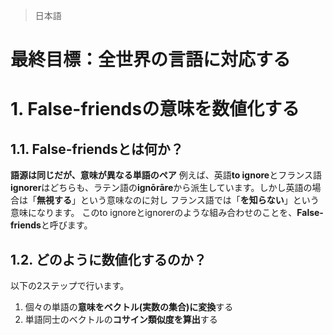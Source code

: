 > 日本語
# 最終目標：全世界の言語に対応する
# 1. False-friendsの意味を数値化する
## 1.1. False-friendsとは何か？
**語源は同じだが、意味が異なる単語のペア**
例えば、英語**to ignore**とフランス語**ignorer**はどちらも、ラテン語の**ignōrāre**から派生しています。しかし英語の場合は「**無視する**」という意味なのに対し フランス語では「**を知らない**」という意味になります。
このto ignoreとignorerのような組み合わせのことを、**False-friends**と呼びます。
## 1.2. どのように数値化するのか？
以下の2ステップで行います。
1. 個々の単語の**意味をベクトル(実数の集合)に変換**する
2. 単語同士のベクトルの**コサイン類似度を算出**する
